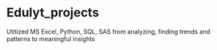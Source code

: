 # Edulyt_projects
Utitized MS Excel, Python, SQL, SAS from analyzing, finding trends and patterns to meaningful insights 
